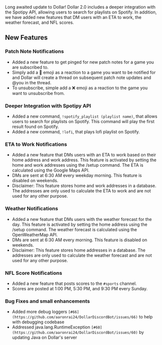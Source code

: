 Long awaited update to Dollar! Dollar 2.0 includes a deeper integration with the Spotipy API, allowing users to search for playlists on Spotify. In addition, we have added new features that DM users with an ETA to work, the weather forecast, and NFL scores. 

## New Features

### Patch Note Notifications
- Added a new feature to get pinged for new patch notes for a game you are subscribed to.
- Simply add a 🔔 emoji as a reaction to a game you want to be notified for and Dollar will create a thread on subsequent patch note updates and @you in the thread.
- To unsubscribe, simple add a ❌ emoji as a reaction to the game you want to unsubscribe from.

### Deeper Integration with Spotipy API
- Added a new command, `!spotify_playlist (playlist name)`, that allows users to search for playlists on Spotify. This command will play the first result found on Spotify.
- Added a new command, `!lofi`, that plays lofi playlist on Spotify.

### ETA to Work Notifications
- Added a new feature that DMs users with an ETA to work based on their home address and work address. This feature is activated by setting the home and work addresses using the /setup command. The ETA is calculated using the Google Maps API.
- DMs are sent at 6:30 AM every weekday morning. This feature is disabled on weekends.
- Disclaimer: This feature stores home and work addresses in a database. The addresses are only used to calculate the ETA to work and are not used for any other purpose.

### Weather Notifications
- Added a new feature that DMs users with the weather forecast for the day. This feature is activated by setting the home address using the /setup command. The weather forecast is calculated using the OpenWeatherMap API.
- DMs are sent at 6:30 AM every morning. This feature is disabled on weekends.
- Disclaimer: This feature stores home addresses in a database. The addresses are only used to calculate the weather forecast and are not used for any other purpose.

### NFL Score Notifications
- Added a new feature that posts scores to the `#sports` channel.
- Scores are posted at 1:00 PM, 5:30 PM, and 9:30 PM every Sunday.


### Bug Fixes and small enhancements
- Added more debug loggers `[#66](https://github.com/aaronrai24/DollarDiscordBot/issues/66)` to help with debugging codebase
- Addressed java.lang.RuntimeException `[#60](https://github.com/aaronrai24/DollarDiscordBot/issues/60)` by updating Java on Dollar's server
